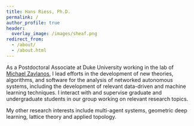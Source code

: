 ```yaml
---
title: Hans Riess, Ph.D.
permalink: /
author_profile: true
header: 
  overlay_image: /images/sheaf.png
redirect_from: 
  - /about/
  - /about.html
---
```


As a Postdoctoral Associate at Duke University working in the lab of [Michael Zavlanos](https://www.michaelmzavlanos.org/group), I lead efforts in the development of new theories, algorithms, and software for the analysis of networked autonomous systems, including the development of relevant data-driven and machine learning techniques. I interact with and supervise graduate and undergraduate students in our group working on relevant research topics.

My other research interests include multi-agent systems, geometric deep learning, lattice theory and applied topology.